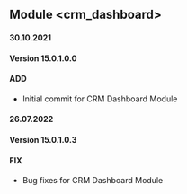 ## Module <crm_dashboard>

#### 30.10.2021
#### Version 15.0.1.0.0
#### ADD
- Initial commit for CRM Dashboard Module

#### 26.07.2022
#### Version 15.0.1.0.3
#### FIX
- Bug fixes for CRM Dashboard Module